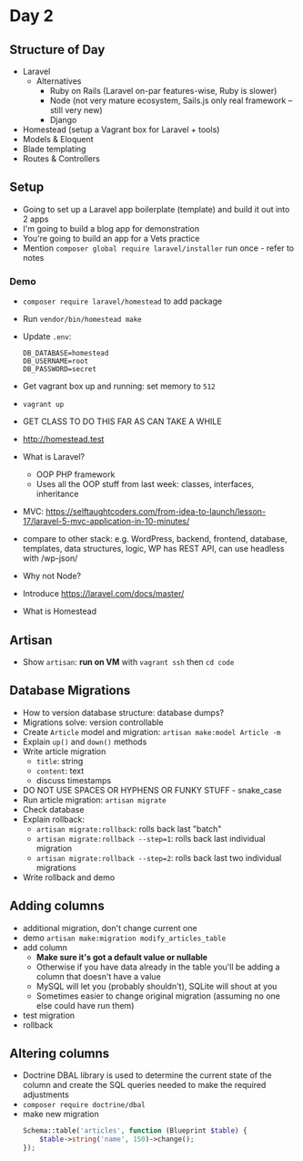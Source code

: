 # Day 2

## Structure of Day
- Laravel
    - Alternatives
        - Ruby on Rails (Laravel on-par features-wise, Ruby is slower)
        - Node (not very mature ecosystem, Sails.js only real framework – still very new)
        - Django
- Homestead (setup a Vagrant box for Laravel + tools)
- Models & Eloquent
- Blade templating
- Routes & Controllers

## Setup
- Going to set up a Laravel app boilerplate (template) and build it out into 2 apps
- I'm going to build a blog app for demonstration
- You're going to build an app for a Vets practice
- Mention `composer global require laravel/installer` run once - refer to notes

### Demo

- `composer require laravel/homestead` to add package
- Run `vendor/bin/homestead make`
- Update `.env`:

    ```
    DB_DATABASE=homestead
    DB_USERNAME=root
    DB_PASSWORD=secret
    ```

- Get vagrant box up and running: set memory to `512`
- `vagrant up`
- GET CLASS TO DO THIS FAR AS CAN TAKE A WHILE
- http://homestead.test
- What is Laravel?
    - OOP PHP framework
    - Uses all the OOP stuff from last week: classes, interfaces, inheritance
- MVC: https://selftaughtcoders.com/from-idea-to-launch/lesson-17/laravel-5-mvc-application-in-10-minutes/
- compare to other stack: e.g. WordPress, backend, frontend, database, templates, data structures, logic, WP has REST API, can use headless with /wp-json/
- Why not Node?
- Introduce https://laravel.com/docs/master/
- What is Homestead


## Artisan
- Show `artisan`: **run on VM** with `vagrant ssh` then `cd code`

## Database Migrations
- How to version database structure: database dumps?
- Migrations solve: version controllable
- Create `Article` model and migration:
    `artisan make:model Article -m`
- Explain `up()` and `down()` methods
- Write article migration
    - `title`: string
    - `content`: text
    - discuss timestamps
- DO NOT USE SPACES OR HYPHENS OR FUNKY STUFF - snake_case
- Run article migration: `artisan migrate`
- Check database
- Explain rollback:
    - `artisan migrate:rollback`: rolls back last "batch"
    - `artisan migrate:rollback --step=1`: rolls back last individual migration
    - `artisan migrate:rollback --step=2`: rolls back last two individual migrations
- Write rollback and demo

## Adding columns
- additional migration, don't change current one
- demo `artisan make:migration modify_articles_table`
- add column
    - **Make sure it's got a default value or nullable**
    - Otherwise if you have data already in the table you'll be adding a column that doesn't have a value
    - MySQL will let you (probably shouldn't), SQLite will shout at you
    - Sometimes easier to change original migration (assuming no one else could have run them)
- test migration
- rollback

## Altering columns

- Doctrine DBAL library is used to determine the current state of the column and create the SQL queries needed to make the required adjustments
- `composer require doctrine/dbal`
- make new migration
    ```php
    Schema::table('articles', function (Blueprint $table) {
        $table->string('name', 150)->change();
    });
    ```
